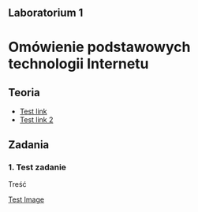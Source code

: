 ## Laboratorium 1

# Omówienie podstawowych technologii Internetu

## Teoria

* [Test link](https://pja.edu.pl)
* [Test link 2](https://pja.edu.pl)

## Zadania

### 1. Test zadanie

Treść

[Test Image](assets/img.jpg)
